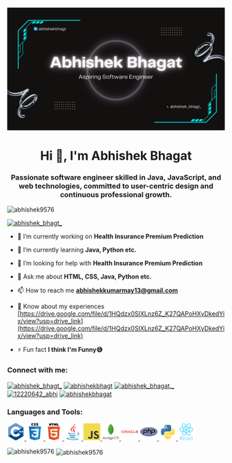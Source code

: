 ![logo](https://github.com/abhishek9576/abhishekghostliker/blob/main/Purple%20%26%20Black%20Futuristic%20Gaming%20Youtube%20Channel%20Art.png)
<h1 align="center">Hi 👋, I'm Abhishek Bhagat</h1>
<h3 align="center">Passionate software engineer skilled in Java, JavaScript, and web technologies, committed to user-centric design and continuous professional growth.</h3>
<img align="right" width="400px" style="border-radius: 20px;" src="https://camo.githubusercontent.com/34e2391334d75246d9c86c0a470a4b5606ab4dc84fb803930bc89635b4fce9c9/68747470733a2f2f7777772e6c616d626461746573742e636f6d2f7265736f75726365732f696d616765732f6e65777332342e676966" alt="">

<p align="left"> <img src="https://komarev.com/ghpvc/?username=abhishek9576&label=Profile%20views&color=0e75b6&style=flat" alt="abhishek9576" /> </p>

<p align="left"> <a href="https://twitter.com/abhishek_bhagt_" target="blank"><img src="https://img.shields.io/twitter/follow/abhishek_bhagt_?logo=twitter&style=for-the-badge" alt="abhishek_bhagt_" /></a> </p>

- 🔭 I’m currently working on **Health Insurance Premium Prediction**

- 🌱 I’m currently learning **Java, Python etc.**

- 🤝 I’m looking for help with **Health Insurance Premium Prediction**

- 💬 Ask me about **HTML, CSS, Java, Python etc.**

- 📫 How to reach me **abhishekkumarmay13@gmail.com**

- 📄 Know about my experiences [https://drive.google.com/file/d/1HQdzx0SIXLnz6Z_K27QAPoHXyDkedYix/view?usp=drive_link](https://drive.google.com/file/d/1HQdzx0SIXLnz6Z_K27QAPoHXyDkedYix/view?usp=drive_link)

- ⚡ Fun fact **I think I'm Funny😅**

<h3 align="left">Connect with me:</h3>
<p align="left">
<a href="https://twitter.com/abhishek_bhagt_" target="blank"><img align="center" src="https://raw.githubusercontent.com/rahuldkjain/github-profile-readme-generator/master/src/images/icons/Social/twitter.svg" alt="abhishek_bhagt_" height="30" width="40" /></a>
<a href="https://linkedin.com/in/abhishekbhagt" target="blank"><img align="center" src="https://raw.githubusercontent.com/rahuldkjain/github-profile-readme-generator/master/src/images/icons/Social/linked-in-alt.svg" alt="abhishekbhagt" height="30" width="40" /></a>
<a href="https://instagram.com/abhishek_bhagat._" target="blank"><img align="center" src="https://raw.githubusercontent.com/rahuldkjain/github-profile-readme-generator/master/src/images/icons/Social/instagram.svg" alt="abhishek_bhagat._" height="30" width="40" /></a>
<a href="https://www.hackerrank.com/12220642_abhi" target="blank"><img align="center" src="https://raw.githubusercontent.com/rahuldkjain/github-profile-readme-generator/master/src/images/icons/Social/hackerrank.svg" alt="12220642_abhi" height="30" width="40" /></a>
<a href="https://www.leetcode.com/abhishekbhagat" target="blank"><img align="center" src="https://raw.githubusercontent.com/rahuldkjain/github-profile-readme-generator/master/src/images/icons/Social/leet-code.svg" alt="abhishekbhagat" height="30" width="40" /></a>
</p>

<h3 align="left">Languages and Tools:</h3>
<p align="left"> <a href="https://www.w3schools.com/cpp/" target="_blank" rel="noreferrer"> <img src="https://raw.githubusercontent.com/devicons/devicon/master/icons/cplusplus/cplusplus-original.svg" alt="cplusplus" width="40" height="40"/> </a> <a href="https://www.w3schools.com/css/" target="_blank" rel="noreferrer"> <img src="https://raw.githubusercontent.com/devicons/devicon/master/icons/css3/css3-original-wordmark.svg" alt="css3" width="40" height="40"/> </a> <a href="https://www.w3.org/html/" target="_blank" rel="noreferrer"> <img src="https://raw.githubusercontent.com/devicons/devicon/master/icons/html5/html5-original-wordmark.svg" alt="html5" width="40" height="40"/> </a> <a href="https://www.java.com" target="_blank" rel="noreferrer"> <img src="https://raw.githubusercontent.com/devicons/devicon/master/icons/java/java-original.svg" alt="java" width="40" height="40"/> </a> <a href="https://developer.mozilla.org/en-US/docs/Web/JavaScript" target="_blank" rel="noreferrer"> <img src="https://raw.githubusercontent.com/devicons/devicon/master/icons/javascript/javascript-original.svg" alt="javascript" width="40" height="40"/> </a> <a href="https://www.mongodb.com/" target="_blank" rel="noreferrer"> <img src="https://raw.githubusercontent.com/devicons/devicon/master/icons/mongodb/mongodb-original-wordmark.svg" alt="mongodb" width="40" height="40"/> </a> <a href="https://www.oracle.com/" target="_blank" rel="noreferrer"> <img src="https://raw.githubusercontent.com/devicons/devicon/master/icons/oracle/oracle-original.svg" alt="oracle" width="40" height="40"/> </a> <a href="https://www.php.net" target="_blank" rel="noreferrer"> <img src="https://raw.githubusercontent.com/devicons/devicon/master/icons/php/php-original.svg" alt="php" width="40" height="40"/> </a> <a href="https://www.python.org" target="_blank" rel="noreferrer"> <img src="https://raw.githubusercontent.com/devicons/devicon/master/icons/python/python-original.svg" alt="python" width="40" height="40"/> </a> <a href="https://reactjs.org/" target="_blank" rel="noreferrer"> <img src="https://raw.githubusercontent.com/devicons/devicon/master/icons/react/react-original-wordmark.svg" alt="react" width="40" height="40"/> </a> </p>

<p><img align="left" src="https://github-readme-stats.vercel.app/api/top-langs?username=abhishek9576&show_icons=true&locale=en&layout=compact" alt="abhishek9576" /></p>

<p>&nbsp;<img align="center" src="https://github-readme-stats.vercel.app/api?username=abhishek9576&show_icons=true&locale=en" alt="abhishek9576" /></p>
